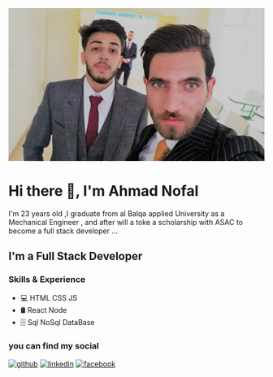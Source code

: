 ![I'm a Full Stack Developer ](https://github.com/abu-nofal/abu-nofal/blob/main/ahmadC.jpg)

# Hi there 👋, I'm Ahmad Nofal
I'm 23 years old ,I graduate from al Balqa applied University as a Mechanical Engineer , and after will a toke a scholarship with ASAC to become a full stack developer  ...
## I'm a Full Stack Developer 

### Skills & Experience 
- 💻 HTML CSS JS
- 🛢 React Node 
- 🗄 Sql NoSql DataBase



### you can find my social 
[<img src='https://cdn.jsdelivr.net/npm/simple-icons@3.0.1/icons/github.svg' alt='github' height='40'>](https://github.com/https://github.com/abu-nofal)  [<img src='https://cdn.jsdelivr.net/npm/simple-icons@3.0.1/icons/linkedin.svg' alt='linkedin' height='40'>](https://www.linkedin.com/in/https://www.linkedin.com/in/ahmad-nofal-7036a419a//)  [<img src='https://cdn.jsdelivr.net/npm/simple-icons@3.0.1/icons/facebook.svg' alt='facebook' height='40'>](https://www.facebook.com/https://www.facebook.com/ahmed.nofal.7374)  

